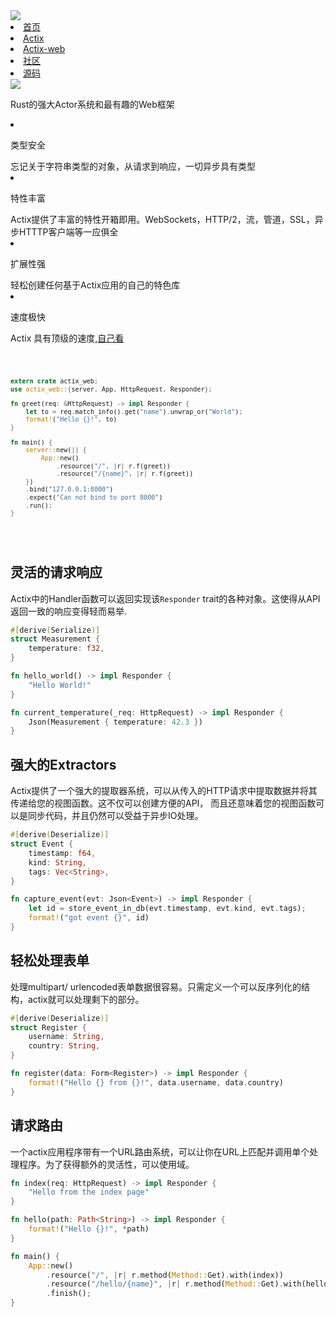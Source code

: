 <div id="actix">

<div id="actix-nav">
    <div class="logo">
        <a href="/crates/actix/"><img src="https://avatars2.githubusercontent.com/u/32776943?s=200&v=4"></a>
    </div>
    <div class="title">
        <li class="nav"><a href="/crates/actix/">首页</a></li>
        <li class="nav"><a href="/crates/actix/actix/">Actix</a></li>
        <li class="nav"><a href="/crates/actix/actix-web/">Actix-web</a></li>
        <li class="nav"><a href="/crates/actix/community.html">社区</a></li>
        <li class="nav"><a href="/crates/actix/code.html">源码</a></li>
    </div>
    
</div>

<div id="show">
    <img src="https://actix.rs/img/logo-large.png" >
    <p id="word">Rust的强大Actor系统和最有趣的Web框架</p>
</div>

<div id="actix-features">
    <div class="left">
        <li >
            <p class="feature">类型安全</p>
            忘记关于字符串类型的对象，从请求到响应，一切异步具有类型
        </li>
        <li >
            <p class="feature">特性丰富</p>
            Actix提供了丰富的特性开箱即用。WebSockets，HTTP/2，流，管道，SSL，异步HTTTP客户端等一应俱全
        </li>
        <li >
            <p class="feature">扩展性强</p>
            轻松创建任何基于Actix应用的自己的特色库
        </li>
        <li >
            <p class="feature">速度极快</p>
            Actix 具有顶级的速度,<a href="https://www.techempower.com/benchmarks/#section=data-r16&hw=ph&test=plaintext">自己看</a>
        </li>
    </div>

<div class="right">

<div class="language-rust extra-class">
<pre class="language-rust">
<code>

```rust
extern crate actix_web;
use actix_web::{server, App, HttpRequest, Responder};

fn greet(req: &HttpRequest) -> impl Responder {
    let to = req.match_info().get("name").unwrap_or("World");
    format!("Hello {}!", to)
}

fn main() {
    server::new(|| {
        App::new()
            .resource("/", |r| r.f(greet))
            .resource("/{name}", |r| r.f(greet))
    })
    .bind("127.0.0.1:8000")
    .expect("Can not bind to port 8000")
    .run();
}
```

</code>
</pre>
</div>
</div>
    
</div>

<div id="detail">

## 灵活的请求响应

Actix中的Handler函数可以返回实现该`Responder` trait的各种对象。这使得从API返回一致的响应变得轻而易举.

```rust
#[derive(Serialize)]
struct Measurement {
    temperature: f32,
}

fn hello_world() -> impl Responder {
    "Hello World!"
}

fn current_temperature(_req: HttpRequest) -> impl Responder {
    Json(Measurement { temperature: 42.3 })
}
```

## 强大的Extractors

Actix提供了一个强大的提取器系统，可以从传入的HTTP请求中提取数据并将其传递给您的视图函数。这不仅可以创建方便的API， 而且还意味着您的视图函数可以是同步代码，并且仍然可以受益于异步IO处理。

```rust
#[derive(Deserialize)]
struct Event {
    timestamp: f64,
    kind: String,
    tags: Vec<String>,
}

fn capture_event(evt: Json<Event>) -> impl Responder {
    let id = store_event_in_db(evt.timestamp, evt.kind, evt.tags);
    format!("got event {}", id)
}
```

## 轻松处理表单

处理multipart/ urlencoded表单数据很容易。只需定义一个可以反序列化的结构，actix就可以处理剩下的部分。

```rust
#[derive(Deserialize)]
struct Register {
    username: String,
    country: String,
}

fn register(data: Form<Register>) -> impl Responder {
    format!("Hello {} from {}!", data.username, data.country)
}
```

## 请求路由

一个actix应用程序带有一个URL路由系统，可以让你在URL上匹配并调用单个处理程序。为了获得额外的灵活性，可以使用域。

```rust
fn index(req: HttpRequest) -> impl Responder {
    "Hello from the index page"
}

fn hello(path: Path<String>) -> impl Responder {
    format!("Hello {}!", *path)
}

fn main() {
    App::new()
        .resource("/", |r| r.method(Method::Get).with(index))
        .resource("/hello/{name}", |r| r.method(Method::Get).with(hello))
        .finish();
}
```

</div>

</div>
